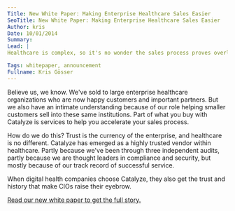 ```yaml
---
Title: New White Paper: Making Enterprise Healthcare Sales Easier
SeoTitle: New White Paper: Making Enterprise Healthcare Sales Easier
Author: kris
Date: 10/01/2014
Summary: 
Lead: |
Healthcare is complex, so it's no wonder the sales process proves overly complicated.

Tags: whitepaper, announcement
Fullname: Kris Gösser
---
```

Believe us, we know. We've sold to large enterprise healthcare organizations who are now happy customers and important partners. But we also have an intimate understanding because of our role helping smaller customers sell into these same institutions. Part of what you buy with Catalyze is services to help you accelerate your sales process.

How do we do this? Trust is the currency of the enterprise, and healthcare is no different. Catalyze has emerged as a highly trusted vendor within healthcare. Partly because we've been through three independent audits, partly because we are thought leaders in compliance and security, but mostly because of our track record of successful service.

When digital health companies choose Catalyze, they also get the trust and history that make CIOs raise their eyebrow.

[Read our new white paper to get the full story.](https://catalyze.io/learn/whitepapers/making-enterprise-healthcare-sales-easier/)

